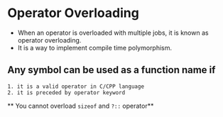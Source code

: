 # Operator Overloading
- When an operator is overloaded with multiple jobs, it is known as operator overloading.
- It is a way to implement compile time polymorphism.

## Any symbol can be used as a function name if
    1. it is a valid operator in C/CPP language
    2. it is preceded by operator keyword

** You cannot overload `sizeof` and `?::` operator**